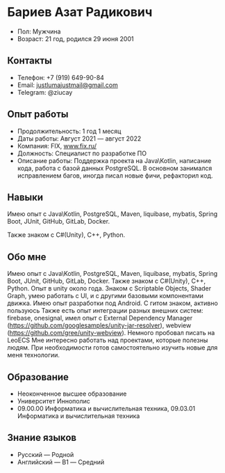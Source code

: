 # Бариев Азат Радикович
- Пол: Мужчина
- Возраст: 21 год, родился 29 июня 2001

## Контакты
- Телефон: +7 (919) 649-90-84
- Email: justlumajustmail@gmail.com
- Telegram: @ziucay

## Опыт работы
- Продолжительность: 1 год 1 месяц
- Даты работы: Август 2021 — август 2022
- Компания: FIX, www.fix.ru/
- Должность: Специалист по разработке ПО
- Описание работы:
Поддержка проекта на Java\Kotlin, написание кода, работа с базой данных PostgreSQL. 
В основном занимался исправлением багов, иногда писал новые фичи, рефакторил код.

## Навыки
Имею опыт с Java\Kotlin, PostgreSQL, Maven, liquibase, mybatis, Spring Boot, JUnit, GitHub, GitLab, Docker.

Также знаком с C#(Unity), C++, Python.

## Обо мне
Имею опыт с Java\Kotlin, PostgreSQL, Maven, liquibase, mybatis, Spring Boot, JUnit, GitHub,
GitLab, Docker.
Также знаком с C#(Unity), C++, Python.
Опыт в unity около года. Знаком с Scriptable Objects, Shader Graph, умею работать с UI, и с
другими базовыми компонентами движка. Имею опыт разработки под Android. С гитом
знаком, активно пользуюсь
Также есть опыт интеграции разных внешних систем: firebase, onesignal, имел опыт с
External Dependency Manager (https://github.com/googlesamples/unity-jar-resolver), webview
(https://github.com/gree/unity-webview). Немного пробовал писать на LeoECS
Мне интересно работать над проектами, которые полезны людям. При необходимости готов
самостоятельно изучить новые для меня технологии.

## Образование

- Неоконченное высшее образование
- Университет Иннополис
- 09.00.00 Информатика и вычислительная техника, 09.03.01 Информатика и вычислительная техника

## Знание языков

- Русский — Родной
- Английский — B1 — Средний
